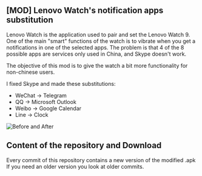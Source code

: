 ## [MOD] Lenovo Watch's notification apps substitution
Lenovo Watch is the application used to pair and set the Lenovo Watch 9.
One of the main "smart" functions of the watch is to vibrate when you get a notifications in one of the selected apps. The problem is that 4 of the 8 possible apps are services only used in China, and Skype doesn't work.

The objective of this mod is to give the watch a bit more functionality for non-chinese users.

I fixed Skype and made these substitutions:
* WeChat -> Telegram
* QQ -> Microsoft Outlook
* Weibo -> Google Calendar
* Line -> Clock

![Before and After](http://erap.space/kb/imgs/LenovoWatch.png)

## Content of the repository and Download
Every commit of this repository contains a new version of the modified .apk
If you need an older version you look at older commits.